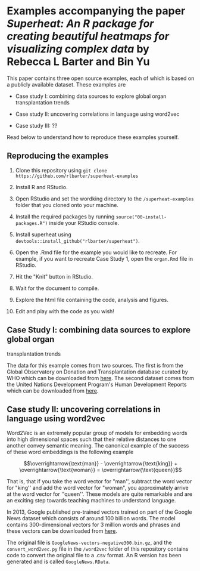 # Examples accompanying the paper *Superheat: An R package for  creating beautiful heatmaps for visualizing complex data* by Rebecca  L Barter and Bin Yu

This paper contains three open source examples, each of which is based on a
publicly available dataset. These examples are

* Case study I: combining data sources to explore global organ
transplantation trends

* Case study II: uncovering correlations in language using word2vec

* Case study III: ??


Read below to understand how to reproduce these examples yourself.


## Reproducing the examples

1. Clone this repository using `git clone
https://github.com/rlbarter/superheat-examples`

1. Install R and RStudio.

1. Open RStudio and set the wordking directory to the
   `/superheat-examples` folder that you cloned onto your machine.

1. Install the required packages by running
`source("00-install-packages.R")` inside your RStudio console.

1. Install superheat using
`devtools::install_github("rlbarter/superheat")`.

1. Open the .Rmd file for the example you would like to recreate.  For
   example, if you want to recreate Case Study 1, open the `organ.Rmd`
   file in RStudio.

1. Hit the "Knit" button in RStudio.

1. Wait for the document to compile.

1. Explore the html file containing the code, analysis and figures.

1. Edit and play with the code as you wish!



## Case Study I: combining data sources to explore global organ
transplantation trends

The data for this example comes from two sources. The first is from
the Global
Observatory on Donation and Transplantation database curated by WHO
which can be downloaded from
[here](http://www.transplant-observatory.org/export-database/). The
second dataset comes from the United Nations Development Program's
Human Development Reports which can be downloaded from
[here](http://hdr.undp.org/en/data#).




## Case study II: uncovering correlations in language using word2vec


Word2Vec is an extremely popular group of models for embedding words
into high dimensional spaces such that their relative distances to one
another convey semantic meaning. The canonical example of the success
of these word embeddings is the following example

$$\overrightarrow{\text{man}} - \overrightarrow{\text{king}} + \overrightarrow{\text{woman}} = \overrightarrow{\text{queen}}$$

That is, that if you take the word vector for "man'', subtract the
word vector for "king'' and add the word vector for "woman", you
approximately arrive at the word vector for  ''queen''. These models
are quite remarkable and are an exciting step towards teaching
machines to understand language.

In 2013, Google published pre-trained vectors trained on part of the
Google News dataset which consists of around 100 billion words. The
model contains 300-dimensional vectors for 3 million words and phrases
and these vectors can be downloaded from
[here](\url{https://code.google.com/archive/p/word2vec/).

The original file is `GoogleNews-vectors-negative300.bin.gz`, and the
`convert_word2vec.py` file in the `/word2vec` folder of this
repository contains code to convert the original file to a .csv
format. An R version has been generated and is called
`GoogleNews.RData`.


